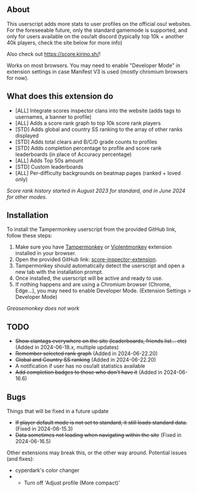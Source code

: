 ## About

This userscript adds more stats to user profiles on the official osu! websites.
For the foreseeable future, only the standard gamemode is supported, and only for users available on the osu!alt discord (typically top 10k + another 40k players, check the site below for more info)

Also check out https://score.kirino.sh/!

Works on most browsers. You may need to enable "Developer Mode" in extension settings in case Manifest V3 is used (mostly chromium browsers for now).

## What does this extension do
- [ALL] Integrate scores inspector clans into the website (adds tags to usernames, a banner to profile)
- [ALL] Adds a score rank graph to top 10k score rank players
- [STD] Adds global and country SS ranking to the array of other ranks displayed
- [STD] Adds total clears and B/C/D grade counts to profiles
- [STD] Adds completion percentage to profile and score rank leaderboards (in place of Accuracy percentage)
- [ALL] Adds Top 50s amount
- [STD] Custom leaderboards
- [ALL] Per-difficulty backgrounds on beatmap pages (ranked + loved only)

*Score rank history started in August 2023 for standard, and in June 2024 for other modes.*

## Installation

To install the Tampermonkey userscript from the provided GitHub link, follow these steps:

1. Make sure you have [Tampermonkey](https://www.tampermonkey.net/) or [Violentmonkey](https://violentmonkey.github.io/) extension installed in your browser.
2. Open the provided GitHub link: [score-inspector-extension](https://github.com/darkchii/score-inspector-extension/raw/main/inspector.user.js).
3. Tampermonkey should automatically detect the userscript and open a new tab with the installation prompt.
4. Once installed, the userscript will be active and ready to use.
5. If nothing happens and are using a Chromium browser (Chrome, Edge...), you may need to enable Developer Mode. (Extension Settings > Developer Mode)

*Greasemonkey does not work*

## TODO
- ~~Show clantags everywhere on the site (leaderboards, friends list... etc)~~ (Added in 2024-06-18.x, multiple updates)
- ~~Remember selected rank graph~~ (Added in 2024-06-22.20)
- ~~Global and Country SS ranking~~ (Added in 2024-06-22.20)
- A notification if user has no osu!alt statistics available
- ~~Add completion badges to those who don't have it~~ (Added in 2024-06-16.6)

## Bugs
Things that will be fixed in a future update
- ~~If player default mode is not set to standard, it still loads standard data.~~ (Fixed in 2024-06-15.3)
- ~~Data sometimes not loading when navigating within the site~~ (Fixed in 2024-06-16.5)

Other extensions may break this, or the other way around. Potential issues (and fixes):

- cyperdark's color changer
- - Turn off 'Adjust profile (More compact)'
